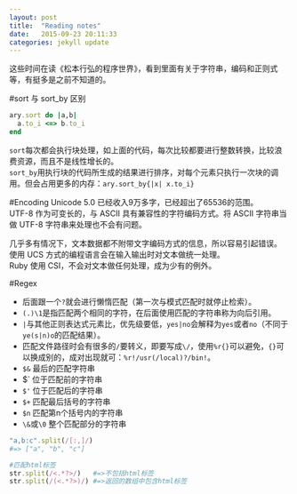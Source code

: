 ```yaml
---
layout: post
title:  "Reading notes"
date:   2015-09-23 20:11:33
categories: jekyll update
---
```


这些时间在读《松本行弘的程序世界》，看到里面有关于字符串，编码和正则式等，有挺多是之前不知道的。

#sort 与 sort_by 区别

```ruby
ary.sort do |a,b|
  a.to_i <=> b.to_i
end
```

`sort`每次都会执行块处理，如上面的代码，每次比较都要进行整数转换，比较浪费资源，而且不是线性增长的。  
`sort_by`用执行块的代码所生成的结果进行排序，对每个元素只执行一次块的调用。但会占用更多的内存：`ary.sort_by{|x| x.to_i}`


#Encoding
Unicode 5.0 已经收入9万多字，已经超出了65536的范围。  
UTF-8 作为可变长的，与 ASCII 具有兼容性的字符编码方式。将 ASCII 字符串当做 UTF-8 字符串来处理也不会有问题。  

几乎多有情况下，文本数据都不附带文字编码方式的信息，所以容易引起错误。  
使用 UCS 方式的编程语言会在输入输出时对文本做统一处理。  
Ruby 使用 CSI，不会对文本做任何处理，成为少有的例外。  



#Regex
 - 后面跟一个`?`就会进行懒惰匹配（第一次与模式匹配时就停止检索）。  
 - `(.)\1`是指匹配两个相同的字符，在后面使用匹配的字符串称为向后引用。  
 - `|`与其他正则表达式元素比，优先级要低，`yes|no`会解释为`yes`或者`no`（不同于`ye(s|n)o`的匹配结果）。  
 - 匹配文件路径时会有很多的`/`要转义，即要写成`\/`，使用`%r{}`可以避免，`{}`可以换成别的，成对出现就可：`%r!/usr(/local)?/bin!`。  
 - `$&` 最后的匹配字符串  
 - $\` 位于匹配前的字符串  
 - `$'` 位于匹配后的字符串  
 - `$+` 匹配最后括号的字符串  
 - `$n` 匹配第n个括号内的字符串  
 - `\&`或`\0` 整个匹配部分的字符串  

```ruby
"a,b:c".split(/[:,]/)
#=> ["a", "b", "c"]

#匹配html标签
str.split(/<.*?>/)   #=>不包括html标签
str.split(/(<.*?>)/) #=>返回的数组中包含html标签
```

